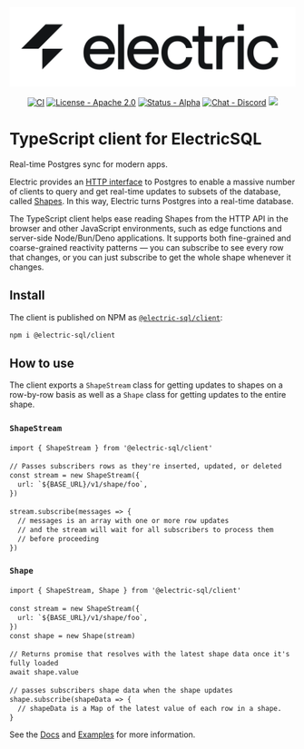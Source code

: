 <p align="center">
  <a href="https://electric-sql.com" target="_blank">
    <picture>
      <source media="(prefers-color-scheme: dark)"
          srcset="https://raw.githubusercontent.com/electric-sql/meta/main/identity/ElectricSQL-logo-next.svg"
      />
      <source media="(prefers-color-scheme: light)"
          srcset="https://raw.githubusercontent.com/electric-sql/meta/main/identity/ElectricSQL-logo-black.svg"
      />
      <img alt="ElectricSQL logo"
          src="https://raw.githubusercontent.com/electric-sql/meta/main/identity/ElectricSQL-logo-black.svg"
      />
    </picture>
  </a>
</p>

<p align="center">
  <a href="https://github.com/electric-sql/electric/actions"><img src="https://github.com/electric-sql/electric/workflows/CI/badge.svg" alt="CI"></a>
  <a href="https://github.com/electric-sql/electric/blob/main/LICENSE"><img src="https://img.shields.io/badge/license-Apache_2.0-green" alt="License - Apache 2.0"></a>
  <a href="https://github.com/electric-sql/electric-n
  ext/milestones"><img src="https://img.shields.io/badge/status-alpha-orange" alt="Status - Alpha"></a>
  <a href="https://discord.electric-sql.com"><img src="https://img.shields.io/discord/933657521581858818?color=5969EA&label=discord" alt="Chat - Discord"></a>
  <a href="https://x.com/ElectricSQL" target="_blank"><img src="https://img.shields.io/twitter/follow/ElectricSQL.svg?style=social&label=Follow @ElectricSQL"></a>
</p>

# TypeScript client for ElectricSQL

Real-time Postgres sync for modern apps.

Electric provides an [HTTP interface](https://electric-sql.com/docs/api/http) to Postgres to enable a massive number of clients to query and get real-time updates to subsets of the database, called [Shapes](https://electric-sql.com//docs/guides/shapes). In this way, Electric turns Postgres into a real-time database.

The TypeScript client helps ease reading Shapes from the HTTP API in the browser and other JavaScript environments, such as edge functions and server-side Node/Bun/Deno applications. It supports both fine-grained and coarse-grained reactivity patterns &mdash; you can subscribe to see every row that changes, or you can just subscribe to get the whole shape whenever it changes.

## Install

The client is published on NPM as [`@electric-sql/client`](https://www.npmjs.com/package/@electric-sql/client):

```sh
npm i @electric-sql/client
```

## How to use

The client exports a `ShapeStream` class for getting updates to shapes on a row-by-row basis as well as a `Shape` class for getting updates to the entire shape.

### `ShapeStream`

```tsx
import { ShapeStream } from '@electric-sql/client'

// Passes subscribers rows as they're inserted, updated, or deleted
const stream = new ShapeStream({
  url: `${BASE_URL}/v1/shape/foo`,
})

stream.subscribe(messages => {
  // messages is an array with one or more row updates
  // and the stream will wait for all subscribers to process them
  // before proceeding
})
```

### `Shape`

```tsx
import { ShapeStream, Shape } from '@electric-sql/client'

const stream = new ShapeStream({
  url: `${BASE_URL}/v1/shape/foo`,
})
const shape = new Shape(stream)

// Returns promise that resolves with the latest shape data once it's fully loaded
await shape.value

// passes subscribers shape data when the shape updates
shape.subscribe(shapeData => {
  // shapeData is a Map of the latest value of each row in a shape.
}
```

See the [Docs](https://electric-sql.com) and [Examples](https://electric-sql.com/examples/basic) for more information.
